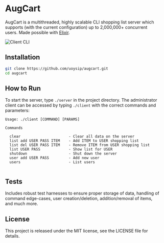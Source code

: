 # AugCart


AugCart is a multithreaded, highly scalable CLI shopping list server which supports (with the current configuration) up to 2,000,000+ concurrent users. Made possible with [Elixir](https://elixir-lang.org).

![Client CLI](https://i.imgur.com/N09Ojqy.png)

## Installation

``` bash
git clone https://github.com/uoysip/augcart.git
cd augcart
```

## How to Run

To start the server, type ```./server``` in the project directory. The administrator client can be accessed by typing ```./client``` with the correct commands and parameters:

```
Usage: ./client [COMMAND] [PARAMS]

Commands

  clear                      - Clear all data on the server
  list add USER PASS ITEM    - Add ITEM to USER shopping list
  list del USER PASS ITEM    - Remove ITEM from USER shopping list
  list USER PASS             - Show list for USER
  shutdown                   - Shut down the server
  user add USER PASS         - Add new user
  users                      - List users
	
```



## Tests

Includes robust test harnesses to ensure proper storage of data, handling of command edge-cases, user creation/deletion, addition/removal of items, and much more.

## License

This project is released under the MIT license, see the LICENSE file for details.
